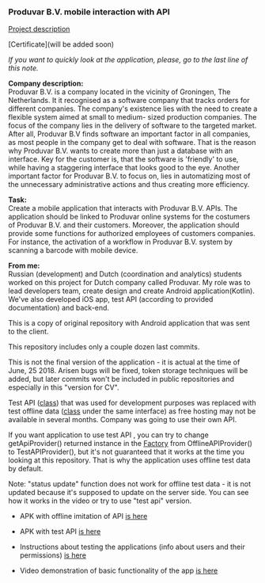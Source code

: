 ### Produvar B.V. mobile interaction with API

[Project description](https://drive.google.com/open?id=1lBALN3c6MkNOsLQxZylIek8Uls5ZK_up)

[Certificate](will be added soon)

*If you want to quickly look at the application, please, go to the last line of this note.*

**Company description:**   
Produvar B.V. is a company located in the vicinity of Groningen, The Netherlands. It it recognised as a software company that tracks orders for different companies. 
The company's existence lies with the need to create a flexible system aimed at small to medium- sized production companies. The focus of the company lies in the delivery of software to the targeted market. After all, Produvar B.V finds software an important factor in all companies, as most people in the company get to deal with software. That is the reason why Produvar B.V. wants to create more
than just a database with an interface. Key for the customer is, that the software is 'friendly' to use, while having a staggering interface that looks good to the eye.
Another important factor for Produvar B.V. to focus on, lies in automatizing most of the unnecessary administrative actions and thus creating more efficiency.

**Task:**  
Create a mobile application that interacts with Produvar B.V. APIs. The application should be linked to Produvar online systems for the costumers of Produvar B.V. and their customers. Moreover, the application should provide some functions for authorized employees of customers companies. For instance, the activation of a workflow in Produvar B.V. system by scanning a barcode with mobile device.

**From me:**  
Russian (development) and Dutch (coordination and analytics) students worked on this project for Dutch company called Produvar. My role was to lead developers team, create design and create Android application(Kotlin). We've also developed iOS app, test API (according to provided documentation) and back-end.

This is a copy of original repository with Android application that was sent to the client.

This repository includes only a couple dozen last commits.

This is not the final version of the application - it is actual at the time of June, 25 2018. Arisen bugs will be fixed, token storage techniques will be added, but later commits won't be included in public repositories and especially in this "version for CV".

Test API ([class](https://github.com/CepBuch/ProduvarForCV/blob/master/app/src/main/java/produvar/interactionwithapi/TestAPIProvider.kt)) that was used for development purposes was replaced with test offline data ([class](https://github.com/CepBuch/ProduvarForCV/blob/master/app/src/main/java/produvar/interactionwithapi/OfflineAPIProvider.kt) under the same interface) as free hosting may not be available in several months. Company was going to use their own API. 

If you want application to use test API , you can try to change getApiProvider() returned instance in the [Factory](https://github.com/CepBuch/ProduvarForCV/blob/master/app/src/main/java/produvar/interactionwithapi/Factory.kt)  from OfflineAPIProvider() to TestAPIProvider(), but it's not guaranteed that it works at the time you looking at this repository. That is why the application uses offline test data by default.

Note: "status update" function does not work for offline test data  - it is not updated because it's supposed to update on the server side. You can see how it works in the video or try to use "test api" version.

- APK with offline imitation of API [is here](https://drive.google.com/open?id=1SB-yVzDZkOT1EHwEG4mVniDkrJBrisC-)

- APK with test API [is here](https://drive.google.com/open?id=1DQfO15Dbzd4_CTIme5ZPvmkaeiwE8Ct-)

- Instructions about testing the applications (info about users and their permissions) [is here](https://drive.google.com/open?id=1sJqOvSoiijg9G1X--rxQ0YHJeuiNExWeiPlLryhuSeQ)

- Video demonstration of basic functionality of the app [is here](https://drive.google.com/open?id=1fXv3fuU-otj_v9-a7_1KcOagiCE7S4li)
